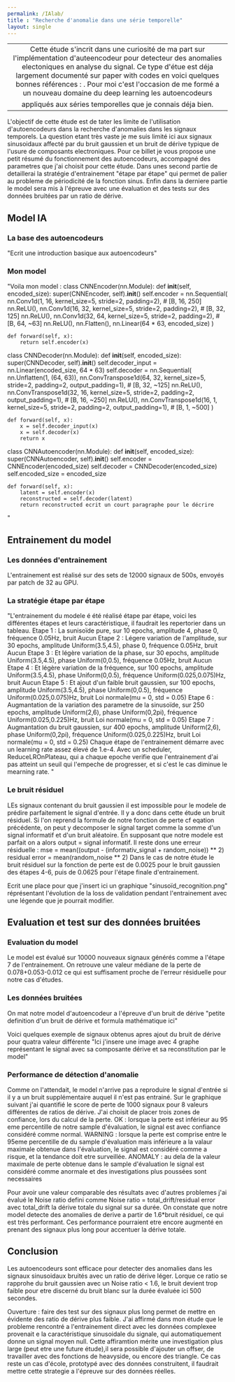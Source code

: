 ```yaml
---
permalink: /IAlab/
title : "Recherche d'anomalie dans une série temporelle"
layout: single
---
```

|                                                         | 
|:--------------------------------------------------------------------------------------------------------------------------------------------------------------------------------------------:| 
| Cette étude s'incrit dans une curiosité de ma part sur l'implémentation d'auteencodeur pour detecteur des anomalies electoniques en analyse du signal. Ce type d'étue est déja largement documenté sur paper with codes en voici quelques bonnes références :   . Pour moi c'est l'occasion de me formé a un nouveau domaine du deep learning les autoencodeurs
appliqués aux séries temporelles que je connais déja bien.|

L'objectif de cette étude est de tater les limite de l'utilisation d'autoencodeurs dans la recherche d'anomalies dans les signaux temporels.
La question etant très vaste je me suis limité ici aux signaux sinusoidaux affecté par du bruit gaussien et un bruit de dérive typique de l'usure de composants electroniques.
Pour ce billet je vous propose une petit résumé du fonctionnement des autoencodeurs, accompagné des parametres que j'ai choisit pour cette étude.
Dans unes second partie de detaillerai la stratégie d'entrainement "étape par étape" qui permet de palier au probleme de périodicité de la fonction sinus.
Enfin dans la derniere partie le model sera mis à l'épreuve avec une évaluation et des tests sur des données bruitées par un ratio de dérive.

## Model IA

### La base des autoencodeurs

"Ecrit une introduction basique aux autoencodeurs"

### Mon model

"Voila mon model : class CNNEncoder(nn.Module):
    def __init__(self, encoded_size):
        super(CNNEncoder, self).__init__()
        self.encoder = nn.Sequential(
            nn.Conv1d(1, 16, kernel_size=5, stride=2, padding=2),  # [B, 16, 250]
            nn.ReLU(),
            nn.Conv1d(16, 32, kernel_size=5, stride=2, padding=2),  # [B, 32, 125]
            nn.ReLU(),
            nn.Conv1d(32, 64, kernel_size=5, stride=2, padding=2),  # [B, 64, ~63]
            nn.ReLU(),
            nn.Flatten(),
            nn.Linear(64 * 63, encoded_size)
        )

    def forward(self, x):
        return self.encoder(x)


class CNNDecoder(nn.Module):
    def __init__(self, encoded_size):
        super(CNNDecoder, self).__init__()
        self.decoder_input = nn.Linear(encoded_size, 64 * 63)
        self.decoder = nn.Sequential(
            nn.Unflatten(1, (64, 63)),
            nn.ConvTranspose1d(64, 32, kernel_size=5, stride=2, padding=2, output_padding=1),  # [B, 32, ~125]
            nn.ReLU(),
            nn.ConvTranspose1d(32, 16, kernel_size=5, stride=2, padding=2, output_padding=1),  # [B, 16, ~250]
            nn.ReLU(),
            nn.ConvTranspose1d(16, 1, kernel_size=5, stride=2, padding=2, output_padding=1),   # [B, 1, ~500]
        )

    def forward(self, x):
        x = self.decoder_input(x)
        x = self.decoder(x)
        return x


class CNNAutoencoder(nn.Module):
    def __init__(self, encoded_size):
        super(CNNAutoencoder, self).__init__()
        self.encoder = CNNEncoder(encoded_size)
        self.decoder = CNNDecoder(encoded_size)
        self.encoded_size = encoded_size

    def forward(self, x):
        latent = self.encoder(x)
        reconstructed = self.decoder(latent)
        return reconstructed ecrit un court paragraphe pour le décrire
"

## Entrainement du model


### Les données d'entrainement

L'entrainement est réalisé sur des sets de 12000 signaux de 500s, envoyés par patch de 32 au GPU.

### La stratégie étape par étape

"L'entrainement du modele é été réalisé étape par étape, voici les différentes étapes et leurs caractéristique, il faudrait les repertorier dans un tableau.
Etape 1 : La sunisoïde pure, sur 10 epochs, amplitude 4, phase 0, fréquence 0.05Hz, bruit Aucun
Etape 2 : Légere variation de l'amplitude, sur 30 epochs, amplitude Uniform(3.5,4.5), phase 0, fréquence 0.05Hz, bruit Aucun
Etape 3 : Et légère variation de la phase, sur 30 epochs, amplitude Uniform(3.5,4.5), phase Uniform(0,0.5), fréquence 0.05Hz, bruit Aucun
Etape 4 : Et légère variation de la fréquence, sur 100 epochs, amplitude Uniform(3.5,4.5), phase Uniform(0,0.5), fréquence Uniform(0.025,0.075)Hz, bruit Aucun
Etape 5 : Et ajout d'un faible bruit gaussien, sur 100 epochs, amplitude Uniform(3.5,4.5), phase Uniform(0,0.5), fréquence Uniform(0.025,0.075)Hz, bruit Loi normale(mu = 0, std = 0.05)
Etape 6 : Augmantation de la variation des parametre de la sinusoïde, sur 250 epochs, amplitude Uniform(2,6), phase Uniform(0,2pi), fréquence Uniform(0.025,0.225)Hz, bruit Loi normale(mu = 0, std = 0.05)
Etape 7 : Augmantation du bruit gaussien, sur 400 epochs, amplitude Uniform(2,6), phase Uniform(0,2pi), fréquence Uniform(0.025,0.225)Hz, bruit Loi normale(mu = 0, std = 0.25)
Chaque étape de l'entrainement démarre avec un learning rate assez élevé de 1.e-4. Avec un scheduler, ReduceLROnPlateau, qui a chaque epoche verifie que l'entrainement d'ai pas atteint un seuil qui l'empeche de progresser, et si c'est le cas diminue le mearning rate.
"

### Le bruit résiduel

LEs signaux contenant du bruit gaussien il est impossible pour le modele de prédire parfaitement le signal d'entrée. Il y a donc dans cette étude un bruit résiduel.
Si l'on reprend la formule de notre fonction de perte cf eqation précédente, on peut y decomposer le signal target comme la somme d'un signal informatif
et d'un bruit aléatoire. En supposant que notre modele est parfait on a alors output = signal informatif. Il reste dons une erreur résiduelle : 
mse = mean((output - (informativ_signal + random_noise)) ** 2)
residual error = mean(random_noise ** 2)
Dans le cas de notre étude le bruit résiduel sur la fonction de perte est de 0.0025 pour le bruit gaussien des étapes 4-6, puis de 0.0625 pour l'étape finale d'entrainement.

Ecrit une place pour que j'insert ici un graphique "sinusoïd_recognition.png" réprésentant l'évolution de la loss de validation pendant l'entrainement avec une légende que je pourrait modifier.


## Evaluation et test sur des données bruitées

### Evaluation du model

Le model est évalué sur 10000 nouveaux signaux générés comme a l'étape 7 de l'entrainement.
On retrouve une valeur médiane de la perte de 0.078+0.053-0.012 ce qui est suffisament proche de l'erreur résiduelle pour notre cas d'études. 

### Les données bruitées
On mat notre model d'autoencodeur a l'épreuve d'un bruit de dérive "petite definition d'un bruit de dérive et formula mathématique ici"

Voici quelques exemple de signaux obtenus apres ajout du bruit de dérive pour quatra valeur différente "Ici j'insere une image avec 4 graphe représentant le signal avec sa composante dérive et sa reconstitution par le model"

### Performance de détection d'anomalie

Comme on l'attendait, le model n'arrive pas a reproduire le signal d'entrée si il y a un bruit supplémentaire auquel il n'est pas entrainé. Sur le graphique suivant j'ai quantifié le score de perte de 1000 signaux pour 8 valeurs différentes de ratios de dérive.
J'ai choisit de placer trois zones de confiance, lors du calcul de la perte. 
OK : lorsque la perte est inférieur au 95 eme percentille de notre sample d'évaluation, le signal est avec confiance considéré comme normal.
WARNING : lorsque la perte est comprise entre le 95eme percentille de du sample d'évaluation mais inférieure a la valaur maximale obtenue dans l'évaluation, le signal est considéré comme a risque, et la tendance doit etre surveillée.
ANOMALY : au dela de la valeur maximale de perte obtenue dans le sample d'évaluation le signal est considéré comme anormale et des investigations plus poussées sont necessaires

Pour avoir une valeur comparable des résultats avec d'autres problemes j'ai évalué le Noise ratio defini comme
Noise ratio = total_drift/residual error
avec total_drift la dérive totale du signal sur sa durée.
On constate que notre model detecte des anomalies de derive a partir de 1.6*bruit résiduel, ce qui est très performant. Ces performance pourraient etre encore augmenté en prenant des signaux plus long pour accentuer la dérive totale.

## Conclusion

Les autoencodeurs sont efficace pour detecter des anomalies dans les signaux sinusoidaux bruités avec un ratio de dérive léger. Lorque ce ratio se rapprohe du bruit gaussien avec un Noise ratio < 1.6, le bruit devient trop faible pour etre discerné du bruit blanc sur 
la durée évaluée ici 500 secondes.

Ouverture : faire des test sur des signaux plus long permet de mettre en évidente des ratio de dérive plus faible. 
J'ai affirmé dans mon étude que le probleme rencontré a l'entrainement direct avec les données complexee provenait e la caractéristique sinusoidale du signale, qui automatiquement
donne un signal moyen null. Cette affiramtion mérite une investigation plus large (peut etre une future étude),il sera possible d'ajouter un offser, de travailler avec des fonctions de heavyside, ou encore des triangle.
Ce cas reste un cas d'école, prototypé avec des données construitent, il faudrait mettre cette strategie a l'épreuve sur des données réelles.

